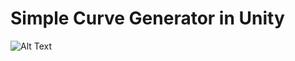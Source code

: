 # Simple Curve Generator in Unity

![Alt Text](https://github.com/josemorval/SimpleCurveGenerator/blob/master/img/curve.gif)
